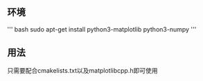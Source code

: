 ## 环境
'''
bash
sudo apt-get install python3-matplotlib python3-numpy 
'''
## 用法
只需要配合cmakelists.txt以及matplotlibcpp.h即可使用